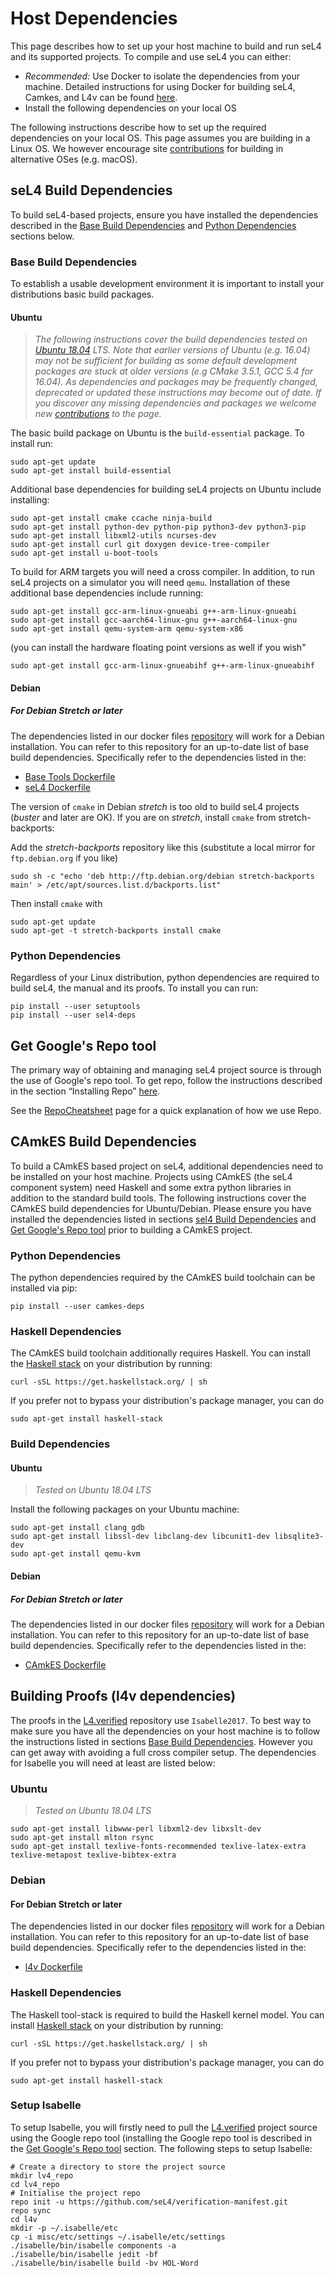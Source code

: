 # Host Dependencies

This page describes how to set up your host machine to build and run seL4 and its supported projects. To compile and use seL4 you can either:

* *Recommended:* Use Docker to isolate the dependencies from your machine. Detailed instructions for using Docker for building seL4, Camkes, and L4v can be found [here](Docker.md).
* Install the following dependencies on your local OS

The following instructions describe how to set up the required dependencies on your local OS. This page assumes you are building in a Linux OS. We however encourage site [contributions](https://docs.sel4.systems/DocsContributing) for building in alternative OSes (e.g. macOS).

## seL4 Build Dependencies

To build seL4-based projects, ensure you have installed the dependencies described in the [Base Build Dependencies](#base-build-dependencies) and [Python Dependencies](#python-dependencies) sections below.

### Base Build Dependencies

To establish a usable development environment it is important to install your distributions basic build packages.

####  Ubuntu

> *The following instructions cover the build dependencies tested on [Ubuntu 18.04](http://releases.ubuntu.com/18.04/) LTS. Note that earlier versions of Ubuntu (e.g. 16.04) may not be sufficient for building as some default development packages are
stuck at older versions (e.g CMake 3.5.1, GCC 5.4 for 16.04).
As dependencies and packages may be frequently changed, deprecated or updated these instructions may become out of date. If you discover any missing dependencies and packages we welcome new [contributions](https://docs.sel4.systems/DocsContributing) to the page.*

The basic build package on Ubuntu is the `build-essential` package. To install run:

```
sudo apt-get update
sudo apt-get install build-essential
```

Additional base dependencies for building seL4 projects on Ubuntu include installing:
```
sudo apt-get install cmake ccache ninja-build
sudo apt-get install python-dev python-pip python3-dev python3-pip
sudo apt-get install libxml2-utils ncurses-dev
sudo apt-get install curl git doxygen device-tree-compiler
sudo apt-get install u-boot-tools
```

To build for ARM targets you will need a cross compiler. In addition, to run seL4 projects on a simulator you will need `qemu`. Installation of these additional base dependencies include running:


```
sudo apt-get install gcc-arm-linux-gnueabi g++-arm-linux-gnueabi
sudo apt-get install gcc-aarch64-linux-gnu g++-aarch64-linux-gnu
sudo apt-get install qemu-system-arm qemu-system-x86
```

(you can install  the hardware floating point versions as well if you wish"
```
sudo apt-get install gcc-arm-linux-gnueabihf g++-arm-linux-gnueabihf
```
####  Debian

##### For Debian Stretch or later

The dependencies listed in our docker files [repository](https://github.com/SEL4PROJ/seL4-CAmkES-L4v-dockerfiles) will work for a Debian installation. You can refer to this repository for an up-to-date list of base build dependencies. Specifically refer to the dependencies listed in the:

* [Base Tools Dockerfile](https://github.com/SEL4PROJ/seL4-CAmkES-L4v-dockerfiles/blob/master/base_tools.dockerfile)
* [seL4 Dockerfile](https://github.com/SEL4PROJ/seL4-CAmkES-L4v-dockerfiles/blob/master/sel4.dockerfile)

The version of `cmake` in Debian *stretch* is too old to build seL4 projects (*buster* and later are OK).  If you are on *stretch*, install `cmake` from stretch-backports:

Add the *stretch-backports* repository like this (substitute a local mirror for `ftp.debian.org` if you like)
```
sudo sh -c "echo 'deb http://ftp.debian.org/debian stretch-backports main' > /etc/apt/sources.list.d/backports.list"
```
Then install `cmake` with
```
sudo apt-get update
sudo apt-get -t stretch-backports install cmake
```

### Python Dependencies

Regardless of your Linux distribution, python dependencies are required to build seL4, the manual and its proofs. To install you can run:

```
pip install --user setuptools
pip install --user sel4-deps
```

## Get Google's Repo tool

The primary way of obtaining and managing seL4 project source is through the use of Google's repo tool. To get repo, follow the instructions described in the section “Installing Repo” [here](http://source.android.com/source/downloading.html#installing-repo).

See the [RepoCheatsheet](/RepoCheatsheet) page for a quick explanation of how we use Repo.

## CAmkES Build Dependencies

To build a CAmkES based project on seL4, additional dependencies need to be installed on your host machine. Projects using CAmkES (the seL4 component system) need Haskell and some extra python libraries in addition to the standard build tools. The following instructions cover the CAmkES build dependencies for Ubuntu/Debian. Please ensure you have installed the dependencies listed in sections [sel4 Build Dependencies](#sel4-build-dependencies) and [Get Google's Repo tool](#get-googles-repo-tool) prior to building a CAmkES project.

### Python Dependencies

The python dependencies required by the CAmkES build toolchain can be installed via pip:

```
pip install --user camkes-deps
```

### Haskell Dependencies

The CAmkES build toolchain additionally requires Haskell. You can install the [Haskell stack](https://haskellstack.org) on your distribution by running:
```
curl -sSL https://get.haskellstack.org/ | sh
```
If you prefer not to bypass your distribution's package manager, you can do
```
sudo apt-get install haskell-stack
```

### Build Dependencies

####  Ubuntu
> *Tested on Ubuntu 18.04 LTS*

Install the following packages on your Ubuntu machine:

```
sudo apt-get install clang gdb
sudo apt-get install libssl-dev libclang-dev libcunit1-dev libsqlite3-dev
sudo apt-get install qemu-kvm
```

####  Debian

##### For Debian Stretch or later

The dependencies listed in our docker files [repository](https://github.com/SEL4PROJ/seL4-CAmkES-L4v-dockerfiles) will work for a Debian installation. You can refer to this repository for an up-to-date list of base build dependencies. Specifically refer to the dependencies listed in the:

* [CAmkES Dockerfile](https://github.com/SEL4PROJ/seL4-CAmkES-L4v-dockerfiles/blob/master/camkes.dockerfile)


## Building Proofs (l4v dependencies)

The proofs in the [L4.verified](https://github.com/seL4/l4v) repository use `Isabelle2017`. To best way to make sure you have all the dependencies on your host machine is to follow the instructions listed in sections [Base Build Dependencies](#base-build-dependencies). However you can get away with avoiding a full cross compiler setup. The dependencies for Isabelle you will need at least are listed below:

### Ubuntu

> *Tested on Ubuntu 18.04 LTS*

```
sudo apt-get install libwww-perl libxml2-dev libxslt-dev
sudo apt-get install mlton rsync
sudo apt-get install texlive-fonts-recommended texlive-latex-extra texlive-metapost texlive-bibtex-extra
```

###  Debian

#### For Debian Stretch or later

The dependencies listed in our docker files [repository](https://github.com/SEL4PROJ/seL4-CAmkES-L4v-dockerfiles) will work for a Debian installation. You can refer to this repository for an up-to-date list of base build dependencies. Specifically refer to the dependencies listed in the:

* [l4v Dockerfile](https://github.com/SEL4PROJ/seL4-CAmkES-L4v-dockerfiles/blob/master/l4v.dockerfile)

### Haskell Dependencies

The Haskell tool-stack is required to build the Haskell kernel model. You can install [Haskell stack](https://haskellstack.org) on your distribution by running:

```
curl -sSL https://get.haskellstack.org/ | sh
```

If you prefer not to bypass your distribution's package manager, you can do
```
sudo apt-get install haskell-stack
```

### Setup Isabelle

To setup Isabelle, you will firstly need to pull the [L4.verified](https://github.com/seL4/l4v) project source using the Google repo tool (installing the Google repo tool is described in the [Get Google's Repo tool](#get-googles-repo-tool) section. The following steps to setup Isabelle:

```
# Create a directory to store the project source
mkdir lv4_repo
cd lv4_repo
# Initialise the project repo
repo init -u https://github.com/seL4/verification-manifest.git
repo sync
cd l4v
mkdir -p ~/.isabelle/etc
cp -i misc/etc/settings ~/.isabelle/etc/settings
./isabelle/bin/isabelle components -a
./isabelle/bin/isabelle jedit -bf
./isabelle/bin/isabelle build -bv HOL-Word
```

